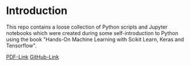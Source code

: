 # Introduction

This repo contains a loose collection of Python scripts and Jupyter notebooks which were created during some self-introduction to Python using the book "Hands-On Machine Learning with Scikit Learn, Keras and Tensorflow".

[PDF-Link](http://14.139.161.31/OddSem-0822-1122/Hands-On_Machine_Learning_with_Scikit-Learn-Keras-and-TensorFlow-2nd-Edition-Aurelien-Geron.pdf)
[GitHub-Link](https://github.com/ageron/handson-ml3)